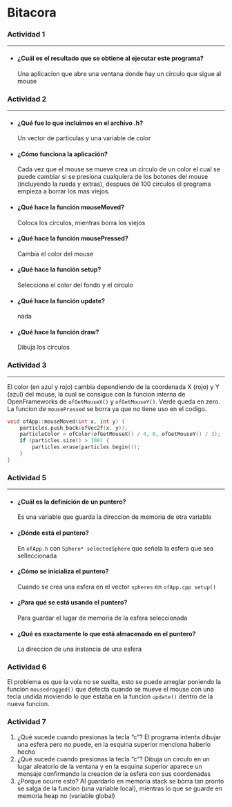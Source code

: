# Bitacora

### Actividad 1
---
- #### ¿Cuál es el resultado que se obtiene al ejecutar este programa?  
    Una aplicacion que abre una ventana donde hay un circulo que sigue al mouse

### Actividad 2
---
- #### ¿Qué fue lo que incluimos en el archivo .h?  
    Un vector de particulas y una variable de color
- #### ¿Cómo funciona la aplicación?  
    Cada vez que el mouse se mueve crea un circulo de un color el cual se puede cambiar si se presiona cualquiera de los botones del mouse (incluyendo la rueda y extras), despues de 100 circulos el programa empieza a borrar los mas viejos.
- #### ¿Qué hace la función mouseMoved?  
    Coloca los circulos, mientras borra los viejos
- #### ¿Qué hace la función mousePressed?  
    Cambia el color del mouse
- #### ¿Qué hace la función setup?  
    Selecciona el color del fondo y el circulo
- #### ¿Qué hace la función update?  
    nada
- #### ¿Qué hace la función draw?  
    Dibuja los circulos

### Actividad 3
---
El color (en azul y rojo) cambia dependiendo de la coordenada X (rojo) y Y (azul) del mouse, la cual se consigue con la funcion interna de OpenFrameworks de ```ofGetMouseX()``` y ```ofGetMouseY()```. Verde queda en zero. La funcion de ```mousePressed``` se borra ya que no tiene uso en el codigo.
``` c++
void ofApp::mouseMoved(int x, int y) {
	particles.push_back(ofVec2f(x, y));
	particleColor = ofColor(ofGetMouseX() / 4, 0, ofGetMouseY() / 3);
	if (particles.size() > 100) {
		particles.erase(particles.begin());
	}
}
```

### Actividad 5
---
- #### ¿Cuál es la definición de un puntero?
  	Es una variable que guarda la direccion de memoria de otra variable
- #### ¿Dónde está el puntero?
  	En ```ofApp.h``` con ```Sphere* selectedSphere``` que señala la esfera que sea selleccionada
- #### ¿Cómo se inicializa el puntero?
  	Cuando se crea una esfera en el vector ```spheres``` en ```ofApp.cpp setup()```
- #### ¿Para qué se está usando el puntero?
  	Para guardar el lugar de memoria de la esfera seleccionada
- #### ¿Qué es exactamente lo que está almacenado en el puntero?
  	La direccion de una instancia de una esfera

### Actividad 6
El problema es que la vola no se suelta, esto se puede arreglar poniendo la funcion ```mousedragged()``` que detecta cuando se mueve el mouse con una tecla undida moviendo lo que estaba en la funcion ```update()``` dentro de la nueva funcion.

### Actividad 7
1. ¿Qué sucede cuando presionas la tecla “c”?
   El programa intenta dibujar una esfera pero no puede, en la esquina superior menciona haberlo hecho
2. ¿Qué sucede cuando presionas la tecla “c”?
   Dibuja un circulo en un lugar aleatorio de la ventana y en la esquina superior aparece un mensaje confirmando la creacion de la esfera con sus coordenadas
3. ¿Porque ocurre esto?
   Al guardarlo en memoria stack se borra tan pronto se salga de la funcion (una variable local), mientras lo que se guarde en memoria heap no (variable global)
